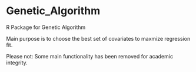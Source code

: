 # Genetic_Algorithm
R Package for Genetic Algorithm

Main purpose is to choose the best set of covariates to maxmize regression fit.


Please not: Some main functionality has been removed for academic integrity.
